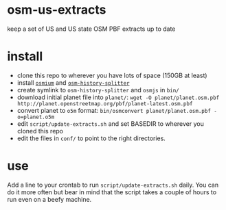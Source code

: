 osm-us-extracts
===============

keep a set of US and US state OSM PBF extracts up to date

install
=======

* clone this repo to wherever you have lots of space (150GB at least)
* install [`osmium`](https://github.com/joto/osmium) and [`osm-history-splitter`](https://github.com/MaZderMind/osm-history-splitter)
* create symlink to `osm-history-splitter` and `osmjs` in `bin/`
* download initial planet file into `planet/`: `wget -O planet/planet.osm.pbf  http://planet.openstreetmap.org/pbf/planet-latest.osm.pbf`
* convert planet to `o5m` format: `bin/osmconvert planet/planet.osm.pbf -o=planet.o5m`
* edit `script/update-extracts.sh` and set BASEDIR to wherever you cloned this repo
* edit the files in `conf/` to point to the right directories.

use
===

Add a line to your crontab to run `script/update-extracts.sh` daily. You can do it more often but bear in mind that the script takes a couple of hours to run even on a beefy machine.
